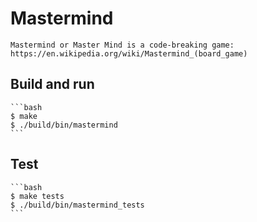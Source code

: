 # Mastermind

    Mastermind or Master Mind is a code-breaking game: https://en.wikipedia.org/wiki/Mastermind_(board_game)

## Build and run
    ```bash
    $ make
    $ ./build/bin/mastermind
    ```

## Test

    ```bash
    $ make tests
    $ ./build/bin/mastermind_tests
    ```
